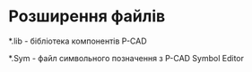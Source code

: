 # Розширення файлів
*.lib - бібліотека компонентів P-CAD

*.Sym - файл символьного позначення з P-CAD Symbol Editor
